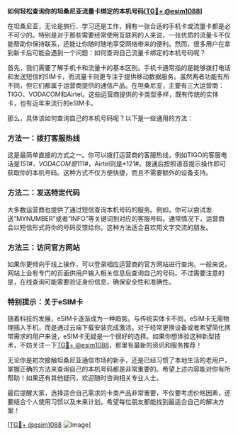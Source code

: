 **如何轻松查询你的坦桑尼亚流量卡绑定的本机号码[[TG💪+ @esim1088](https://t.me/s/esim1088)]**

在坦桑尼亚，无论是旅行、学习还是工作，拥有一张合适的手机卡或流量卡都是必不可少的。特别是对于那些需要经常使用互联网的人来说，一张优质的流量卡不仅能帮助你保持联系，还能让你随时随地享受网络带来的便利。然而，很多用户在拿到新卡后可能会遇到一个问题：如何查询自己流量卡绑定的本机号码呢？

首先，我们需要了解手机卡和流量卡的基本区别。手机卡通常指的是能够拨打电话和发送短信的SIM卡，而流量卡则更专注于提供移动数据服务。虽然两者功能有所不同，但它们都属于运营商提供的通信产品。在坦桑尼亚，主要有三大运营商：TIGO、VODACOM和Airtel。这些运营商提供的卡类型多样，既有传统的实体卡，也有近年来流行的eSIM卡。

那么，具体该如何查询自己的本机号码呢？以下是一些通用的方法：

### 方法一：拨打客服热线
这是最简单直接的方式之一。你可以拨打运营商的客服热线，例如TIGO的客服电话是*151#，VODACOM是*111#，Airtel则是*121#。拨通后按照语音提示操作即可获取你的本机号码。这种方式不仅方便快捷，而且不需要额外的设备支持。

### 方法二：发送特定代码
大多数运营商也提供了通过短信查询本机号码的服务。例如，你可以尝试发送“MYNUMBER”或者“INFO”等关键词到对应的客服号码。通常情况下，运营商会以短信形式将你的号码反馈给你。这种方法适合喜欢用文字交流的朋友。

### 方法三：访问官方网站
如果你更倾向于线上操作，可以登录相应运营商的官方网站进行查询。一般来说，网站上会有专门的页面供用户输入相关信息后查询自己的号码。不过需要注意的是，在线查询可能需要验证身份信息，确保安全性和准确性。

### 特别提示：关于eSIM卡
随着科技的发展，eSIM卡逐渐成为一种趋势。与传统实体卡不同，eSIM卡无需物理插入手机，而是通过云端下载安装完成激活。对于经常更换设备或者希望简化携带需求的用户来说，eSIM卡无疑是一个很好的选择。如果你想体验这种新型技术，不妨关注一下[TG💪+ @esim1088](https://t.me/s/esim1088)，那里有最新的资讯和服务推荐！

无论你是初次接触坦桑尼亚通信市场的新手，还是已经习惯了本地生活的老用户，掌握正确的方法来查询自己的本机号码都是非常重要的。希望上述内容能对你有所帮助！如果还有其他疑问，欢迎随时咨询相关专业人士。

最后提醒大家，选择适合自己需求的卡类产品非常重要，不仅要考虑价格因素，还要结合个人使用习惯以及未来计划。希望每位朋友都能找到最适合自己的解决方案！

[[TG💪+ @esim1088](https://t.me/s/esim1088) ![Image](https://i.postimg.cc/4NQfJmqS/Snipaste-2025-05-13-00-14-12.png)]
